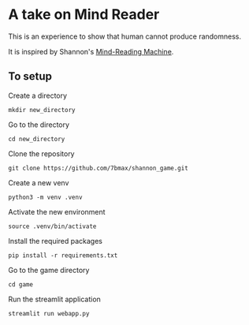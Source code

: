# A take on Mind Reader

This is an experience to show that human cannot produce randomness.

It is inspired by Shannon's [Mind-Reading Machine](https://this1that1whatever.com/miscellany/mind-reader/Shannon-Mind-Reading.pdf).

## To setup

Create a directory

`mkdir new_directory`

Go to the directory

`cd new_directory`

Clone the repository

`git clone https://github.com/7bmax/shannon_game.git`

Create a new venv

`python3 -m venv .venv`

Activate the new environment

`source .venv/bin/activate`

Install the required packages

`pip install -r requirements.txt`

Go to the game directory

`cd game`

Run the streamlit application

`streamlit run webapp.py`

